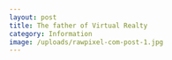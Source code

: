 ```yaml
---
layout: post
title: The father of Virtual Realty
category: Information
image: /uploads/rawpixel-com-post-1.jpg
---
```

